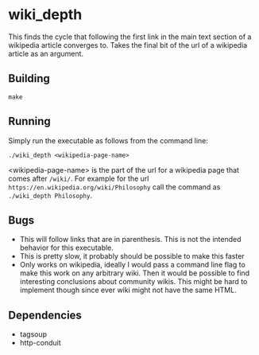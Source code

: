 # wiki_depth
This finds the cycle that following the first link in the main text section of
a wikipedia article converges to.  Takes the final bit of the url of a
wikipedia article as an argument.

## Building
```
make
```

## Running
Simply run the executable as follows from the command line:
```
./wiki_depth <wikipedia-page-name>
```
\<wikipedia-page-name> is the part of the url for a wikipedia page that comes after `/wiki/`.
For example for the url `https://en.wikipedia.org/wiki/Philosophy` call the command as
`./wiki_depth Philosophy`.

## Bugs
- This will follow links that are in parenthesis. This is not the intended
  behavior for this executable.
- This is pretty slow, it probably should be possible to make this faster
- Only works on wikipedia, ideally I would pass a command line flag to make this work
  on any arbitrary wiki. Then it would be possible to find interesting conclusions about
  community wikis. This might be hard to implement though since ever wiki might not have the
  same HTML.

## Dependencies
- tagsoup
- http-conduit
